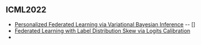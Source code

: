 ## ICML2022
- [Personalized Federated Learning via Variational Bayesian Inference](https://proceedings.mlr.press/v162/zhang22o/zhang22o.pdf)
  -- []
- [Federated Learning with Label Distribution Skew via Logits Calibration](https://proceedings.mlr.press/v162/zhang22p.html)
- 

